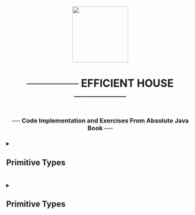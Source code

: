 ###
<div id="header" align="center">
  <img src="https://user-images.githubusercontent.com/19970595/196669301-8cd9fc25-3f95-42d2-b965-94a5063ef865.jpg" width="150"/>
</div>
<div id="title" align="center">
  <h1> ─────── EFFICIENT HOUSE ─────── <h1> 
</div>
   
   <div id="down-title" align="center">
 <h3>── Code Implementation and Exercises From Absolute Java Book ──<h3>
</div>
   
<!--Primitive Types-->
<details>
     <summary><h2>Primitive Types</h2></summary>
   
  ### [Primitive Types](https://github.com/erenuygur/EfficientHouseJava/blob/main/src/lessons/l1/PrimitiveTypes.java) </br> </br> </br>
       
###   Lesson Date:
####  23.09.2022 </br> </br>
     
###   Context:
####  Primitive Types: byte, short, int, long, float, double
     
</details>

###

<!--Primitive Types-->
<details>
     <summary><h2>Primitive Types</h2></summary>
   
  ### [Primitive Types](https://github.com/erenuygur/EfficientHouseJava/blob/main/src/lessons/l1/PrimitiveTypes.java) </br> </br> </br>
       
###   Lesson Date:
####  23.09.2022 </br> </br>
     
###   Context:
####  Primitive Types: byte, short, int, long, float, double 
     
</details>
